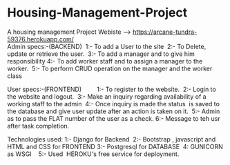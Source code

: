 # Housing-Management-Project
A housing management Project
Webiste -->  https://arcane-tundra-59376.herokuapp.com/  
Admin specs:-(BACKEND) 
        1:- To add a User to the site 
        2:- To Delete, update or retrieve the user. 
        3:- To add a manager and to give him responsibility
        4:- To add worker staff and to assign a manager to the worker. 
        5:- To perform CRUD operation on the manager and the worker class


User specs:-(FRONTEND)
        1:- To register to the website.  
        2:- Login to the website and logout.  
        3:- Make an inquiry regarding availability of a working staff to the admin  
        4:- Once inquiry is made the status  is saved to the database and give user update
        after an action is taken on it. 
        5:- Admin as to pass the FLAT number of the user as a check.
        6:- Message to teh usr after task completion.
 
 
 
 Technologies used:
        1:- Django for Backend 
        2:- Bootstrap , javascript and HTML and CSS for FRONTEND
        3:- Postgresql for DATABASE  
        4: GUNICORN as WSGI   
        5:- Used  HEROKU's free service for deployment.
